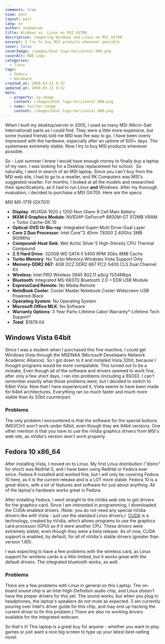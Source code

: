 ```yaml
---
comments: true
view: post
layout: post
lang: en
author: skamansam
title: Windows vs. Linux on MSI GX700
description: Comparing Windows and Linux on MSI GX700
excerpt: I try to buy MSI products whenever possible
cover: false
coverImage: /images/GSoC-logo-horizontal-800.png
coverAlt: RBE Logo
categories:
  - linux
tags: 
  - Fedora
  - Hardware
created_at: 2009-03-21 9:32
updated_at: 2009-03-21 9:32
meta:
  - property: og:image
    content: /images/GSoC-logo-horizontal-800.png
  - name: twitter:image
    content: /images/GSoC-logo-horizontal-800.png
---
```

When I built my desktop/server in 2005, I used as many MSI (Micro-Satr
International) parts as I could find. They were a little more expensive, but
some trusted friends told me MSI was the way to go. I have been overly impressed
with the hardware, especially after an uptime of 500+ days. The systemwas
extremely stable. Now I try to buy MSI products whenever possible.

So - Last summer I knew I would have enough money to finally buy a laptop of my
own. I was looking for a Desktop replacement for school.  So naturally, I went
in search of an MSI laptop. Since you can't buy from the MSI web site, I had to
go to a reseller, and RK Computers was MSI's suggested reseller. For months, I
looked at all the models and researched their specifications, as it had to run
Linux **and** Windows. After my thorough evaluation, i decided to
purchase a MSI GX700. Here are the specs:

_MSI MS-1719 (GX700)_
* **Display**: WUXGA 1920 x 1200 Non-Glare-9 Cell Main Battery
* **MXM II Graphics Module**: NVIDIA® GeForce® 8600M-GT 512MB VRAM + Turbo Cache-DX 10
* **Optical-DVD Or Blu-ray**: Integrated Super-Multi Drive-Dual Layer
* **Core 2 Duo Processor**: Intel Core™2 45nm T8300 2.40Ghz 3MB 800MHz
* **Compound-Heat Sink**: Wet Arctic Silver 5 High-Density CPU Thermal Compound
* **2.5 Hard Drive**: 320GB WD SATA II 5400 RPM 3Gbs 8MB Cache
* **Turbo Memory**: No Turbo Memory-Windows Vista Support Only
* **Memory-DDR2 667**: 4GB OCZ DDR2 667 PC2-5400 CL5 Dual Channel Kit
* **Wireless**: Intel PRO Wireless 3945 802.11 a/b/g 11/54Mbps
* **Bluetooth**: Integrated MS-6837D Bluetooth 2.0 + EDR USB Module
* **ExpressCard Remote**: No Media Remote
* **NoteBook Cooler**: Cooler Master Notebook Cooler Widscreen-USB Powered-Black
* **Operating System**: No Operating System
* **Microsoft Office MLK**: No Software
* **Warranty Options**: 3 Year Parts-Lifetime Labor Warranty*-Lifetime Tech Support*
* _**Total**_: $1878.04

## Windows Vista 64bit

Since I was a student when I purchased this fine machine, I could get Windows
Vista through the MSDNAA (Microsoft Develepers Network Academic Alliance). So I
got down to it and installed Vista 32bit, because I thought programs would be
more compatable. This turned out to be a mistake. Even though all of the
software and drivers seemed to work fine, after only a few short days, I ran
into problems (including a BSOD). I can't remember exactly what those problems
were, but I decided to switch to 64bit Vista. Now that I have experienced it,
Vista seems to have been made for 64bit architectures. Everything ran so much
faster and much more stable than its 32bit counterpart.

### Problems

The only problem I encountered is that the software for the special buttons
(MSVCtrl) won't work under 64bit, even though they are 64bit versions. One other
mention is that you have to use the nVidia graphics drivers from MSI's web site,
as nVidia's version won't work properly.

## Fedora 10 x86_64

After installing Vista, I moved on to Linux. My first Linux distribution
("distro" for short) was RedHat 5, and I have been using RedHat or Fedora ever
since. Fedora 9 installed and worked fine, but I will only be covering Fedora 10
here, as it is the current release and is a LOT more stable. Fedora 10 is a
great distro, with a lot of features and software for just about anything. All
of the laptop's hardware works great in Fedora.

After installing Fedora, I went straight to the nVidia web site to get drivers
for the graphics card. Since I am interested in programming, I downloaded the
CUDA-enabled drivers. (Note: you do not need any special nVidia drivers like
with Vista - just use the standard Linux drivers.) 
[CUDA](http://www.nvidia.com/object/cuda_home.html) is a technology,
created by nVidia, which allows programs to use the graphics card processor
(GPU) as if it were another CPU. These drivers were extremely stable, even
though they were a beta release. As of now, CUDA support is enabled, by default,
for all of nVidia's stable drivers (greater than version 1.80).

I was expecting to have a few problems with the wireless card, as Linux support
for wireless cards is a little limited, but it works great with the default
drivers. The integrated bluetooth works, as well.


### Problems

There are a few problems with Linux in general on this Laptop. The on-board
sound chip is an Intel High-Definition audio chip, and Linux doesn't have the
proper drivers for this yet. The sound works, but when you plug in headphones,
the laptop's speakers do not mute as expected. (I am currently pouring over
Intel's driver guide for this chip, and may end up hacking the current driver to
fix this problem.) There are also no working drivers available for the
integrated webcam.

So that's it! This laptop is a great buy for anyone - whether you want to play
games or just want a nice big screen to type up your latest best-selling novel.
